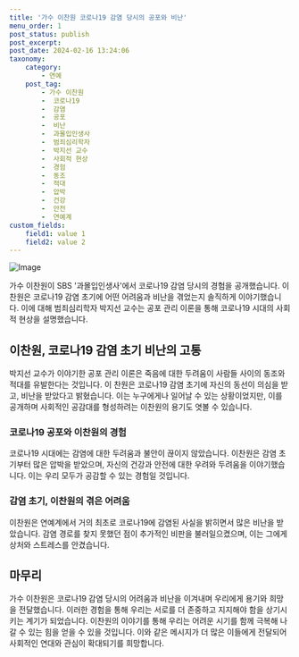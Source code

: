 ```yaml
---
title: '가수 이찬원 코로나19 감염 당시의 공포와 비난'
menu_order: 1
post_status: publish
post_excerpt: 
post_date: 2024-02-16 13:24:06
taxonomy:
    category:
        - 연예
    post_tag:
        - 가수 이찬원
        -  코로나19
        -  감염
        -  공포
        -  비난
        -  과몰입인생사
        -  범죄심리학자
        -  박지선 교수
        -  사회적 현상
        -  경험
        -  동조
        -  적대
        -  압박
        -  건강
        -  안전
        -  연예계
custom_fields:
    field1: value 1
    field2: value 2
---
```


![Image](https://ssl.pstatic.net/mimgnews/image/109/2024/02/15/0005018398_001_20240215221303260.jpg?type=w540)

가수 이찬원이 SBS '과몰입인생사'에서 코로나19 감염 당시의 경험을 공개했습니다. 이찬원은 코로나19 감염 초기에 어떤 어려움과 비난을 겪었는지 솔직하게 이야기했습니다. 이에 대해 범죄심리학자 박지선 교수는 공포 관리 이론을 통해 코로나19 시대의 사회적 현상을 설명했습니다.
## 이찬원, 코로나19 감염 초기 비난의 고통
박지선 교수가 이야기한 공포 관리 이론은 죽음에 대한 두려움이 사람들 사이의 동조와 적대를 유발한다는 것입니다. 이 찬원은 코로나19 감염 초기에 자신의 동선이 의심을 받고, 비난을 받았다고 밝혔습니다. 이는 누구에게나 일어날 수 있는 상황이었지만, 이를 공개하며 사회적인 공감대를 형성하려는 이찬원의 용기도 엿볼 수 있습니다.
### 코로나19 공포와 이찬원의 경험
코로나19 시대에는 감염에 대한 두려움과 불안이 끊이지 않았습니다. 이찬원은 감염 초기부터 많은 압박을 받았으며, 자신의 건강과 안전에 대한 우려와 두려움을 이야기했습니다. 이는 우리 모두가 공감할 수 있는 경험일 것입니다.
### 감염 초기, 이찬원의 겪은 어려움
이찬원은 연예계에서 거의 최초로 코로나19에 감염된 사실을 밝히면서 많은 비난을 받았습니다. 감염 경로를 찾지 못했던 점이 추가적인 비판을 불러일으켰으며, 이는 그에게 상처와 스트레스를 안겼습니다.
## 마무리
가수 이찬원은 코로나19 감염 당시의 어려움과 비난을 이겨내며 우리에게 용기와 희망을 전달했습니다. 이러한 경험을 통해 우리는 서로를 더 존중하고 지지해야 함을 상기시키는 계기가 되었습니다. 이찬원의 이야기를 통해 우리는 어려운 시기를 함께 극복해 나갈 수 있는 힘을 얻을 수 있을 것입니다. 이와 같은 메시지가 더 많은 이들에게 전달되어 사회적인 연대와 관심이 확대되기를 희망합니다.
